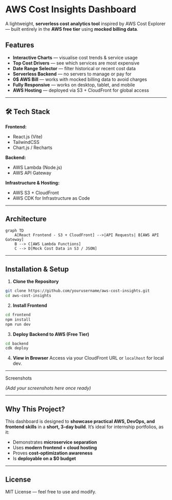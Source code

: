 
# AWS Cost Insights Dashboard

A lightweight, **serverless cost analytics tool** inspired by AWS Cost Explorer — built entirely in the **AWS free tier** using **mocked billing data**.

## Features

* **Interactive Charts** — visualise cost trends & service usage
* **Top Cost Drivers** — see which services are most expensive
* **Date Range Selector** — filter historical or recent cost data
* **Serverless Backend** — no servers to manage or pay for
* **0\$ AWS Bill** — works with mocked billing data to avoid charges
* **Fully Responsive** — works on desktop, tablet, and mobile
* **AWS Hosting** — deployed via S3 + CloudFront for global access

---

## 🛠 Tech Stack

**Frontend:**

* React.js (Vite)
* TailwindCSS
* Chart.js / Recharts

**Backend:**

* AWS Lambda (Node.js)
* AWS API Gateway

**Infrastructure & Hosting:**

* AWS S3 + CloudFront
* AWS CDK for Infrastructure as Code

---

## Architecture

```mermaid
graph TD
    A[React Frontend - S3 + CloudFront] -->|API Requests| B[AWS API Gateway]
    B --> C[AWS Lambda Functions]
    C --> D[Mock Cost Data in S3 / JSON]
```

---

## Installation & Setup

1. **Clone the Repository**

```bash
git clone https://github.com/yourusername/aws-cost-insights.git
cd aws-cost-insights
```

2. **Install Frontend**

```bash
cd frontend
npm install
npm run dev
```

3. **Deploy Backend to AWS (Free Tier)**

```bash
cd backend
cdk deploy
```

4. **View in Browser**
   Access via your CloudFront URL or `localhost` for local dev.

---

Screenshots

*(Add your screenshots here once ready)*

---

## Why This Project?

This dashboard is designed to **showcase practical AWS, DevOps, and frontend skills** in a **short, 3-day build**. It’s ideal for internship portfolios, as it:

* Demonstrates **microservice separation**
* Uses **modern frontend + cloud hosting**
* Proves **cost-optimization awareness**
* Is **deployable on a \$0 budget**

---

## License

MIT License — feel free to use and modify.


